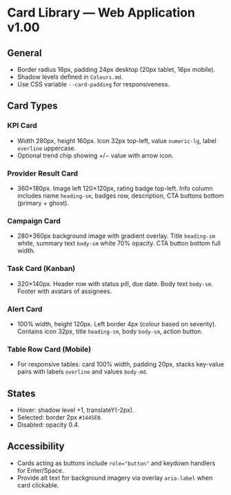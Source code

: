 # Card Library — Web Application v1.00

## General
- Border radius 16px, padding 24px desktop (20px tablet, 16px mobile).
- Shadow levels defined in `Colours.md`.
- Use CSS variable `--card-padding` for responsiveness.

## Card Types
### KPI Card
- Width 280px, height 160px. Icon 32px top-left, value `numeric-lg`, label `overline` uppercase.
- Optional trend chip showing +/− value with arrow icon.

### Provider Result Card
- 360×180px. Image left 120×120px, rating badge top-left. Info column includes name `heading-sm`, badges row, description, CTA buttons bottom (primary + ghost).

### Campaign Card
- 280×360px background image with gradient overlay. Title `heading-sm` white, summary text `body-sm` white 70% opacity. CTA button bottom full width.

### Task Card (Kanban)
- 320×140px. Header row with status pill, due date. Body text `body-sm`. Footer with avatars of assignees.

### Alert Card
- 100% width, height 120px. Left border 4px (colour based on severity). Contains icon 32px, title `heading-sm`, body `body-sm`, action button.

### Table Row Card (Mobile)
- For responsive tables: card 100% width, padding 20px, stacks key-value pairs with labels `overline` and values `body-md`.

## States
- Hover: shadow level +1, translateY(-2px).
- Selected: border 2px `#1445E0`.
- Disabled: opacity 0.4.

## Accessibility
- Cards acting as buttons include `role="button"` and keydown handlers for Enter/Space.
- Provide alt text for background imagery via overlay `aria-label` when card clickable.

